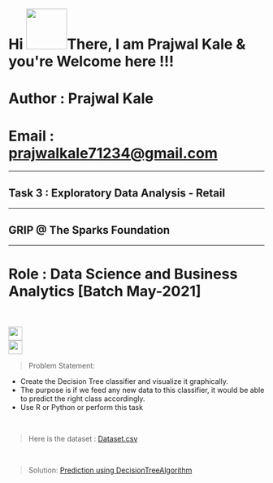 <h1 align="left">Hi <img src="https://raw.githubusercontent.com/nixin72/nixin72/master/wave.gif" width="80px",height"70">There, I am Prajwal Kale & you're Welcome here !!! </h1>

# Author : Prajwal Kale
# Email  : prajwalkale71234@gmail.com
___

## Task 3 : Exploratory Data Analysis - Retail
___
## GRIP @ The Sparks Foundation
____
# Role : Data Science and Business Analytics [Batch May-2021]
<br>
<br>
<img height="27" src="https://img.shields.io/badge/Exploratory Data Analysis (Retail) -Level  Beginner-green.svg?&style=for-the-badge&logo=TheSparksFoundation&logoColor=blue"/>
<br>
<img height="27" src="https://img.shields.io/badge/Prediction using Decision Tree Algorithm -Level  Intermediate-orange.svg?&style=for-the-badge&logo=TheSparksFoundation&logoColor=blue"/>
<br>

> Problem Statement:
- Create the Decision Tree classifier and visualize it graphically.<br>
- The purpose is if we feed any new data to this classifier, it would be able to
predict the right class accordingly. <br>
- Use R or Python or perform this task
<br>

> Here is the dataset :
<a href="https://github.com/PrajwalGKale/Spark_Projects/blob/main/Prediction%20using%20Decision%20Tree%20Algorithm/Iris27%20.csv">Dataset.csv</a>
<br>

> Solution:
<a href="https://github.com/PrajwalGKale/Spark_Projects/blob/main/Prediction%20using%20Decision%20Tree%20Algorithm/Task_04.ipynb">Prediction using DecisionTreeAlgorithm </a>
